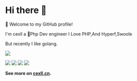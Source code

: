 # Hi there 👋 
<!-- <img src="https://cdn.jsdelivr.net/gh/sy-records/staticfile@master/images/202007/huaji.gif" align="right" height="150" /> -->


🎉 Welcome to my GitHub profile!

I'm cexll  a 🐳Php Dev engineer I Love PHP,And Hyperf,Swoole

But recently I like golang.


<!-- ![Anurag's github stats](https://github-readme-stats.vercel.app/api?username=cexll&show_icons=true&icon_color=805AD5&text_color=718096&bg_color=ffffff&hide_title=true)-->
![](https://github-profile-summary-cards.vercel.app/api/cards/profile-details?username=cexll&theme=github) 

![](https://github-profile-summary-cards.vercel.app/api/cards/repos-per-language?username=cexll&theme=github)
![](https://github-profile-summary-cards.vercel.app/api/cards/most-commit-language?username=cexll&theme=github)
![](https://github-profile-summary-cards.vercel.app/api/cards/stats?username=cexll&theme=github)
![](https://github-profile-summary-cards.vercel.app/api/cards/productive-time?username=cexll&theme=github)


**See more on [cexll.cn](https://cexll.cn).**
